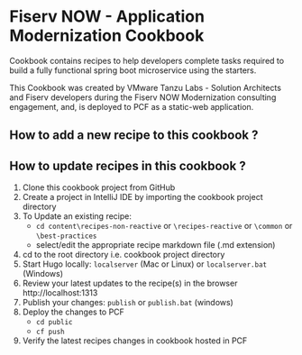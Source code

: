 # Fiserv NOW - Application Modernization Cookbook

Cookbook contains recipes to help developers complete tasks required to build a fully functional spring boot microservice using the starters.  

This Cookbook was created by VMware Tanzu Labs - Solution Architects and Fiserv developers during the Fiserv NOW Modernization consulting engagement, and, is deployed to PCF as a static-web application.

## How to add a new recipe to this cookbook ?

## How to update recipes in this cookbook ?

1. Clone this cookbook project from GitHub
2. Create a project in IntelliJ IDE by importing the cookbook project directory
3. To Update an existing recipe:
   - `cd content\recipes-non-reactive` or `\recipes-reactive` or `\common` or `\best-practices`
   - select/edit the appropriate recipe markdown file (.md extension) 
4. cd to the root directory i.e. cookbook project directory
5. Start Hugo locally: `localserver` (Mac or Linux) or `localserver.bat` (Windows)
6. Review your latest updates to the recipe(s) in the browser http://localhost:1313
7. Publish your changes: `publish` or `publish.bat` (windows)
8. Deploy the changes to PCF
   - `cd public`
   - `cf push`
9. Verify the latest recipes changes in cookbook hosted in PCF    
